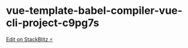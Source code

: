 # vue-template-babel-compiler-vue-cli-project-c9pg7s

[Edit on StackBlitz ⚡️](https://stackblitz.com/edit/vue-template-babel-compiler-vue-cli-project-c9pg7s)